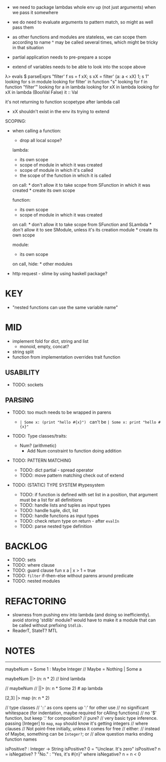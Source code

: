 * we need to package lambdas whole env up (not just arguments) when we pass it somewhere
* we do need to evaluate arguments to pattern match, so might as well pass them

* as other functions and modules are stateless, we can scope them according to name
  ^ may be called several times, which might be tricky in that situation



















* partial application needs to pre-prepare a scope

* extend of variables needs to be able to look into the scope above

λ> evals $ parseExprs "filter' f xs = f xX; s xX = filter' (a: a < xX) 1; s 1"
looking for s in module
looking for filter' in function "s"
looking for f in function "filter'"
looking for a in lambda
looking for xX in lambda
looking for xX in lambda
(BoolVal False)
it :: Val

it's not returning to function scopetype after lambda call



* xX shouldn't exist in the env its trying to extend

SCOPING:

* when calling a function:
  * drop all local scope?

  lambda:
    * its own scope
    * scope of module in which it was created
    * scope of module in which it's called
    * the scope of the function in which it is called

    on call:
      * don't allow it to take scope from SFunction in which it was created
      * create its own scope


  function:
    * its own scope
    * scope of module in which it was created

    on call:
      * don't allow it to take scope from SFunction and SLambda
      * don't allow it to see SModule, unless it's its creation module
      * create its own scope

  module:
    * its own scope

    on call, hide:
      * other modules





* http request - slime by using haskell package?







# KEY

  - "nested functions can use the same variable name"

# MID

  - implement fold for dict, string and list
    - monoid, empty, concat?
  - string split
  - function from implementation overrides trait function

  ## USABILITY
  - TODO: sockets

  ## PARSING
  - TODO: too much needs to be wrapped in parens
    * `| Some x: (print "hello #{x}") ` can't be `| Some x: print "hello #{x}"`

  - TODO: Type classes/traits:
    * Num? (arithmetic)
      * Add Num constraint to function doing addition

  - TODO: PATTERN MATCHING
    - TODO: dict partial - spread operator
    - TODO: move pattern matching check out of extend

  - TODO: (STATIC) TYPE SYSTEM #typesystem
    - TODO: if function is defined with set list in a position, that argument must be a list for all definitions
    - TODO: handle lists and tuples as input types
    - TODO: handle tuple, dict, list
    - TODO: handle functions as input types
    - TODO: check return type on return - after `evalIn`
    - TODO: parse nested type definition


# BACKLOG

  - TODO: sets
  - TODO: where clause
  - TODO: guard clause
    fun x a
    | x > 1 = true
  - TODO: `filter` if-then-else without parens around predicate
  - TODO: nested modules

# REFACTORING

* slowness from pushing env into lambda (and doing so inefficiently). avoid storing 'stdlib' module?
  would have to make it a module that can be called without prefixing `Stdlib.`
* ReaderT, StateT? MTL

# NOTES

----

maybeNum = Some 1 :  Maybe Integer // Maybe = Nothing | Some a

maybeNum
||> (n: n * 2) // bind lambda

// maybeNum
// ||> (n: n * Some 2) # ap lambda

[2,3]
|> map (n: n * 2)

// type classes
// '::' as cons opens up ':' for other use
// no significant whitespace (for indentation, maybe required for cAlling functions)
// no '$' function, but keep '.' for composition?
// pure?
// very basic type inference. passing [Integer] to `map`, `map` should know it's getting integers
// where clauses
// Not point-free initially, unless it comes for free
// either:
  // instead of Maybe, something can be `Integer?`; or
  // allow question marks ending function names

isPositive? : Integer -> String
isPositive? 0 = "Unclear. It's zero"
isPositive? n = isNegative? ? "No." : "Yes, it's #{n}"
where isNegative? n = n < 0
